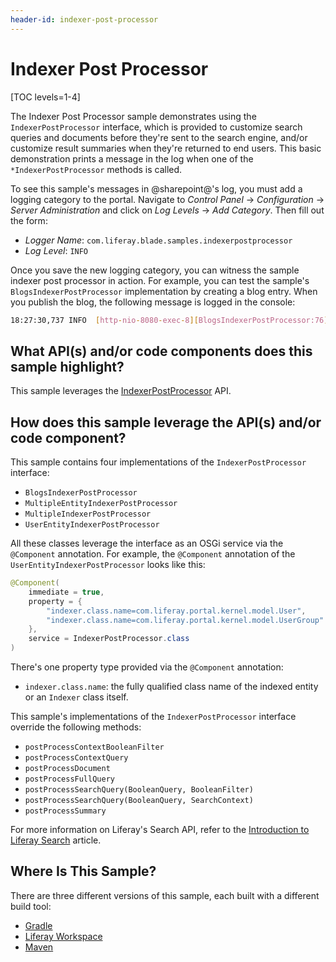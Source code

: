```yaml
---
header-id: indexer-post-processor
---
```


# Indexer Post Processor

[TOC levels=1-4]

The Indexer Post Processor sample demonstrates using the `IndexerPostProcessor`
interface, which is provided to customize search queries and documents before
they're sent to the search engine, and/or customize result summaries when
they're returned to end users. This basic demonstration prints a message in the
log when one of the `*IndexerPostProcessor` methods is called. 

To see this sample's messages in @sharepoint@'s log, you must add a logging
category to the portal. Navigate to *Control Panel* &rarr; *Configuration*
&rarr; *Server Administration* and click on *Log Levels* &rarr; *Add Category*.
Then fill out the form:

- *Logger Name*: `com.liferay.blade.samples.indexerpostprocessor`
- *Log Level*: `INFO`

Once you save the new logging category, you can witness the sample indexer post
processor in action. For example, you can test the sample's
`BlogsIndexerPostProcessor` implementation by creating a blog entry. When you
publish the blog, the following message is logged in the console:

```bash
18:27:30,737 INFO  [http-nio-8080-exec-8][BlogsIndexerPostProcessor:76] postProcessDocument
```

## What API(s) and/or code components does this sample highlight?

This sample leverages the
[IndexerPostProcessor](@platform-ref@/7.2-latest/javadocs/portal-kernel/com/liferay/portal/kernel/search/IndexerPostProcessor.html)
API.

## How does this sample leverage the API(s) and/or code component?

This sample contains four implementations of the `IndexerPostProcessor`
interface:

- `BlogsIndexerPostProcessor`
- `MultipleEntityIndexerPostProcessor`
- `MultipleIndexerPostProcessor`
- `UserEntityIndexerPostProcessor`

All these classes leverage the interface as an OSGi service via the `@Component`
annotation. For example, the `@Component` annotation of the
`UserEntityIndexerPostProcessor` looks like this:

```java
@Component(
    immediate = true,
    property = {
        "indexer.class.name=com.liferay.portal.kernel.model.User",
        "indexer.class.name=com.liferay.portal.kernel.model.UserGroup"
    },
    service = IndexerPostProcessor.class
)
```

There's one property type provided via the `@Component` annotation:

- `indexer.class.name`: the fully qualified class name of the indexed entity or
an `Indexer` class itself.

This sample's implementations of the `IndexerPostProcessor` interface override
the following methods:

- `postProcessContextBooleanFilter`
- `postProcessContextQuery`
- `postProcessDocument`
- `postProcessFullQuery`
- `postProcessSearchQuery(BooleanQuery, BooleanFilter)`
- `postProcessSearchQuery(BooleanQuery, SearchContext)`
- `postProcessSummary`

For more information on Liferay's Search API, refer to the
[Introduction to Liferay Search](/docs/7-2/frameworks/-/knowledge_base/f/search)
article.

## Where Is This Sample?

There are three different versions of this sample, each built with a different
build tool:

- [Gradle](https://github.com/liferay/liferay-blade-samples/tree/7.2/gradle/extensions/indexer-post-processor)
- [Liferay Workspace](https://github.com/liferay/liferay-blade-samples/tree/7.2/liferay-workspace/extensions/indexer-post-processor)
- [Maven](https://github.com/liferay/liferay-blade-samples/tree/7.2/maven/extensions/indexer-post-processor)
